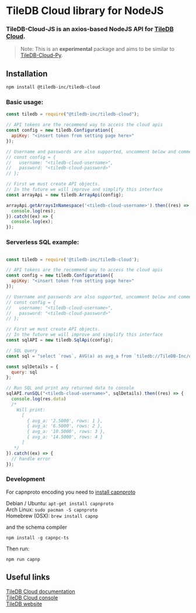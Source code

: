 # TileDB Cloud library for NodeJS

### TileDB-Cloud-JS is an axios-based NodeJS API for [TileDB Cloud](https://docs.tiledb.com/cloud/).

> Note: This is an **experimental** package and aims to be similar to [TileDB-Cloud-Py](https://github.com/TileDB-Inc/TileDB-Cloud-Py).  

## Installation
```bash
npm install @tiledb-inc/tiledb-cloud
```

### Basic usage:

```javascript
const tiledb = require("@tiledb-inc/tiledb-cloud");

// API tokens are the recommend way to access the cloud apis
const config = new tiledb.Configuration({
  apiKey: "<insert token from setting page here>"
});

// Username and passwords are also supported, uncomment below and comment out above to use username/password auth instead
// const config = {
//   username: "<tiledb-cloud-username>",
//   password: "<tiledb-cloud-password>"
// };

// First we must create API objects.
// In the future we will improve and simplify this interface
const arrayApi = new tiledb.ArrayApi(config);

arrayApi.getArraysInNamespace('<tiledb-cloud-username>').then((res) => {
  console.log(res);
}).catch((ex) => {
  console.log(ex);
});


```

### Serverless SQL example:

```javascript

const tiledb = require('@tiledb-inc/tiledb-cloud');

// API tokens are the recommend way to access the cloud apis
const config = new tiledb.Configuration({
  apiKey: "<insert token from setting page here>"
});

// Username and passwords are also supported, uncomment below and comment out above to use username/password auth instead
// const config = {
//   username: "<tiledb-cloud-username>",
//   password: "<tiledb-cloud-password>"
// };

// First we must create API objects.
// In the future we will improve and simplify this interface
const sqlAPI = new tiledb.SqlApi(config);

// SQL query
const sql = "select `rows`, AVG(a) as avg_a from `tiledb://TileDB-Inc/quickstart_dense` GROUP BY `rows`";

const sqlDetails = {
  query: sql
};

// Run SQL and print any returned data to console
sqlAPI.runSQL("<tiledb-cloud-username>", sqlDetails).then((res) => {
  console.log(res.data)
  /*
    Will print:
      [
        { avg_a: '2.5000', rows: 1 },
        { avg_a: '6.5000', rows: 2 },
        { avg_a: '10.5000', rows: 3 },
        { avg_a: '14.5000', rows: 4 }
      ]
   */
}).catch((ex) => {
  // handle error
});


```

### Development

For capnproto encoding you need to [install capnproto](https://capnproto.org/install.html)

Debian / Ubuntu: `apt-get install capnproto` <br/>
Arch Linux: `sudo pacman -S capnproto` <br/>
Homebrew (OSX): `brew install capnp`

and the schema compiler

```
npm install -g capnpc-ts
```

Then run:
```
npm run capnp
```

## Useful links
[TileDB Cloud documentation](https://docs.tiledb.com/cloud/)  
[TileDB Cloud console](https://console.tiledb.com)  
[TileDB website](https://tiledb.com)  
